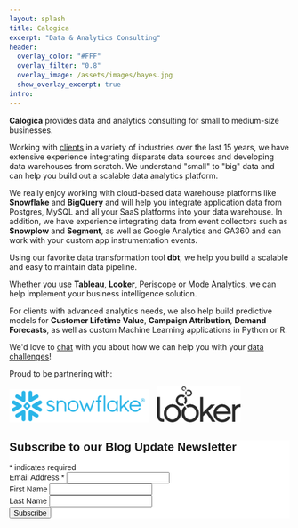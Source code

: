 ```yaml
---
layout: splash
title: Calogica
excerpt: "Data & Analytics Consulting"
header:
  overlay_color: "#FFF"
  overlay_filter: "0.8"
  overlay_image: /assets/images/bayes.jpg
  show_overlay_excerpt: true
intro:
---
```

**Calogica** provides data and analytics consulting for small to medium-size businesses.

Working with [clients](/clients) in a variety of industries over the last 15 years, we have extensive experience integrating disparate data sources and developing data warehouses from scratch. We understand "small" to "big" data and can help you build out a scalable data analytics platform.

We really enjoy working with cloud-based data warehouse platforms like **Snowflake** and **BigQuery** and will help you integrate application data from Postgres, MySQL and all your SaaS platforms into your data warehouse. In addition, we have experience integrating data from event collectors such as **Snowplow** and **Segment**, as well as Google Analytics and GA360 and can work with your custom app instrumentation events.

Using our favorite data transformation tool **dbt**, we help you build a scalable and easy to maintain data pipeline.

Whether you use **Tableau**, **Looker**, Periscope or Mode Analytics, we can help implement your business intelligence solution.

For clients with advanced analytics needs, we also help build predictive models for **Customer Lifetime Value**, **Campaign Attribution**, **Demand Forecasts**, as well as custom Machine Learning applications in Python or R.

We'd love to [chat](/about) with you about how we can help you with your [data challenges](/services)!


Proud to be partnering with:

<div style="vertical-align: bottom" >
<img src="/assets/logos/SNO-SnowflakeLogo_blue.png" width="250"/>&nbsp;&nbsp;&nbsp;
<img src="/assets/logos/Web_Looker_Logo_Charcoal.png" width="150" />
</div>
<p></p>

<!-- Begin Mailchimp Signup Form -->
<link href="//cdn-images.mailchimp.com/embedcode/classic-10_7.css" rel="stylesheet" type="text/css">
<style type="text/css">
	#mc_embed_signup{background:#fff; clear:left; font:14px Helvetica,Arial,sans-serif; }
	/* Add your own Mailchimp form style overrides in your site stylesheet or in this style block.
	   We recommend moving this block and the preceding CSS link to the HEAD of your HTML file. */
</style>
<div id="mc_embed_signup">
<form action="https://calogica.us4.list-manage.com/subscribe/post?u=aa2ca21e1be94a4ca6745d0d8&amp;id=989c18537f" method="post" id="mc-embedded-subscribe-form" name="mc-embedded-subscribe-form" class="validate" target="_blank" novalidate>
    <div id="mc_embed_signup_scroll">
	<h2>Subscribe to our Blog Update Newsletter</h2>
<div class="indicates-required"><span class="asterisk">*</span> indicates required</div>
<div class="mc-field-group">
	<label for="mce-EMAIL">Email Address  <span class="asterisk">*</span>
</label>
	<input type="email" value="" name="EMAIL" class="required email" id="mce-EMAIL">
</div>
<div class="mc-field-group">
	<label for="mce-FNAME">First Name </label>
	<input type="text" value="" name="FNAME" class="" id="mce-FNAME">
</div>
<div class="mc-field-group">
	<label for="mce-LNAME">Last Name </label>
	<input type="text" value="" name="LNAME" class="" id="mce-LNAME">
</div>
	<div id="mce-responses" class="clear">
		<div class="response" id="mce-error-response" style="display:none"></div>
		<div class="response" id="mce-success-response" style="display:none"></div>
	</div>    <!-- real people should not fill this in and expect good things - do not remove this or risk form bot signups-->
    <div style="position: absolute; left: -5000px;" aria-hidden="true"><input type="text" name="b_aa2ca21e1be94a4ca6745d0d8_989c18537f" tabindex="-1" value=""></div>
    <div class="clear"><input type="submit" value="Subscribe" name="subscribe" id="mc-embedded-subscribe" class="button"></div>
    </div>
</form>
</div>
<script type='text/javascript' src='//s3.amazonaws.com/downloads.mailchimp.com/js/mc-validate.js'></script><script type='text/javascript'>(function($) {window.fnames = new Array(); window.ftypes = new Array();fnames[0]='EMAIL';ftypes[0]='email';fnames[1]='FNAME';ftypes[1]='text';fnames[2]='LNAME';ftypes[2]='text';fnames[3]='ADDRESS';ftypes[3]='address';fnames[4]='PHONE';ftypes[4]='phone';}(jQuery));var $mcj = jQuery.noConflict(true);</script>
<!--End mc_embed_signup-->